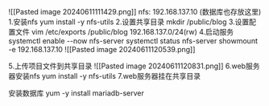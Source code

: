 
![[Pasted image 20240611111429.png]]
nfs: 192.168.137.10 (数据库也存放这里)
1.安装nfs
yum install -y nfs-utils
2.设置共享目录
mkdir /public/blog
3.设置配置文件
vim /etc/exports
/public/blog 192.168.137.0/24(rw)
4.启动服务
systemctl enable --now nfs-server
systemctl status nfs-server
showmount -e 192.168.137.10
![[Pasted image 20240611120539.png]]

5.上传项目文件到共享目录
![[Pasted image 20240611120831.png]]
6.web服务器安装nfs
yum install -y nfs-utils
7.web服务器挂在共享目录





安装数据库
yum -y install  mariadb-server
